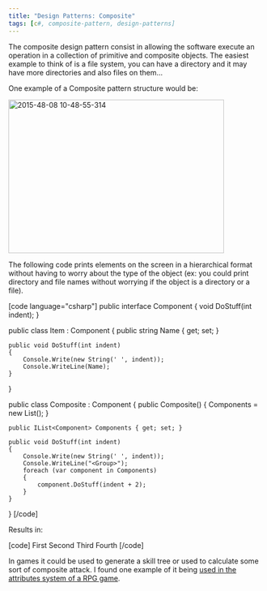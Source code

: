 ```yaml
---
title: "Design Patterns: Composite"
tags: [c#, composite-pattern, design-patterns]
---
```


The composite design pattern consist in allowing the software execute an operation in a collection of primitive and composite objects. The easiest example to think of is a file system, you can have a directory and it may have more directories and also files on them...
<!--more-->

One example of a Composite pattern structure would be:

<a href="https://brunolm.files.wordpress.com/2015/07/2015-48-08-10-48-55-314.png"><img src="https://brunolm.files.wordpress.com/2015/07/2015-48-08-10-48-55-314.png" alt="2015-48-08 10-48-55-314" width="426" height="303" class="alignnone size-full wp-image-440" /></a>

The following code prints elements on the screen in a hierarchical format without having to worry about the type of the object (ex: you could print directory and file names without worrying if the object is a directory or a file).

[code language="csharp"]
public interface Component
{
    void DoStuff(int indent);
}

public class Item : Component
{
    public string Name { get; set; }

    public void DoStuff(int indent)
    {
        Console.Write(new String(' ', indent));
        Console.WriteLine(Name);
    }
}

public class Composite : Component
{
    public Composite()
    {
        Components = new List<Component>();
    }

    public IList<Component> Components { get; set; }

    public void DoStuff(int indent)
    {
        Console.Write(new String(' ', indent));
        Console.WriteLine("<Group>");
        foreach (var component in Components)
        {
            component.DoStuff(indent + 2);
        }
    }
}
[/code]

Results in:

[code]
<Group>
  First
  Second
  <Group>
    Third
    <Group>
      Fourth
[/code]

In games it could be used to generate a skill tree or used to calculate some sort of composite attack. I found one example of it being <a href="http://gamedevelopment.tutsplus.com/tutorials/using-the-composite-design-pattern-for-an-rpg-attributes-system--gamedev-243" target="_blank">used in the attributes system of a RPG game</a>.
